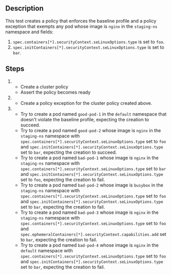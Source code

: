 ## Description

This test creates a policy that enforces the baseline profile and a policy exception that exempts any pod whose image is `nginx` in the `staging-ns` namespace and fields:
1. `spec.containers[*].securityContext.seLinuxOptions.type` is set to `foo`.
2. `spec.initContainers[*].securityContext.seLinuxOptions.type` is set to `bar`.

## Steps

1.  - Create a cluster policy
    - Assert the policy becomes ready
1.  - Create a policy exception for the cluster policy created above.
1.  - Try to create a pod named `good-pod-1` in the `default` namespace that doesn't violate the baseline profile, expecting the creation to succeed.
    - Try to create a pod named `good-pod-2` whose image is `nginx` in the `staging-ns` namespace with `spec.containers[*].securityContext.seLinuxOptions.type` set to `foo` and `spec.initContainers[*].securityContext.seLinuxOptions.type` set to `bar`, expecting the creation to succeed.
    - Try to create a pod named `bad-pod-1` whose image is `nginx` in the `staging-ns` namespace with `spec.containers[*].securityContext.seLinuxOptions.type` set to `bar` and `spec.initContainers[*].securityContext.seLinuxOptions.type` set to `foo`, expecting the creation to fail.
    - Try to create a pod named `bad-pod-2` whose image is `busybox` in the `staging-ns` namespace with `spec.containers[*].securityContext.seLinuxOptions.type` set to `foo` and `spec.initContainers[*].securityContext.seLinuxOptions.type` set to `bar`, expecting the creation to fail.
    - Try to create a pod named `bad-pod-3` whose image is `nginx` in the `staging-ns` namespace with `spec.containers[*].securityContext.seLinuxOptions.type` set to `foo` and `spec.ephemeralContainers[*].securityContext.capabilities.add` set to `bar`, expecting the creation to fail.
    - Try to create a pod named `bad-pod-4` whose image is `nginx` in the `default` namespace with `spec.containers[*].securityContext.seLinuxOptions.type` set to `foo` and `spec.initContainers[*].securityContext.seLinuxOptions.type` set to `bar`, expecting the creation to fail.

